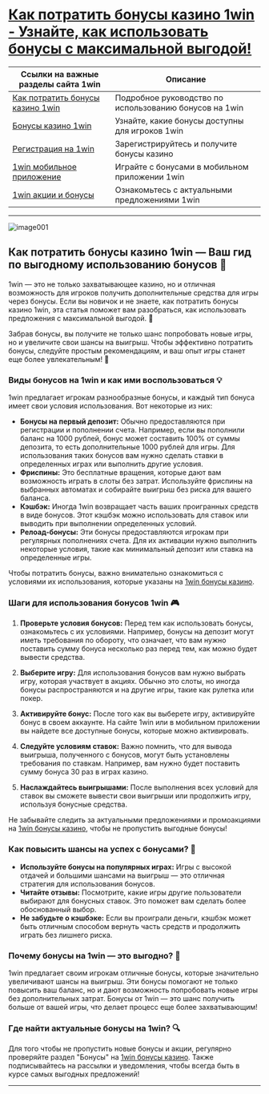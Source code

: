 # [Как потратить бонусы казино 1win - Узнайте, как использовать бонусы с максимальной выгодой!](https://brandplay.link/6F5VqbyZ)

| Ссылки на важные разделы сайта 1win     | Описание                                        |
|--------------------------------------|------------------------------------------------|
| [Как потратить бонусы казино 1win](https://brandplay.link/6F5VqbyZ)     | Подробное руководство по использованию бонусов на 1win |
| [Бонусы казино 1win](https://brandplay.link/6F5VqbyZ)          | Узнайте, какие бонусы доступны для игроков 1win       |
| [Регистрация на 1win](https://brandplay.link/6F5VqbyZ)        | Зарегистрируйтесь и получите бонусы казино          |
| [1win мобильное приложение](https://brandplay.link/6F5VqbyZ)    | Играйте с бонусами в мобильном приложении 1win         |
| [1win акции и бонусы](https://brandplay.link/6F5VqbyZ)    | Ознакомьтесь с актуальными предложениями 1win          |

---

![image001](https://github.com/user-attachments/assets/56f51418-fbfd-439f-b14c-c30f89795f79)

## Как потратить бонусы казино 1win — Ваш гид по выгодному использованию бонусов 🎁

1win — это не только захватывающее казино, но и отличная возможность для игроков получить дополнительные средства для игры через бонусы. Если вы новичок и не знаете, как потратить бонусы казино 1win, эта статья поможет вам разобраться, как использовать предложения с максимальной выгодой. 💸

Забрав бонусы, вы получите не только шанс попробовать новые игры, но и увеличите свои шансы на выигрыш. Чтобы эффективно потратить бонусы, следуйте простым рекомендациям, и ваш опыт игры станет еще более увлекательным! 🎰

### Виды бонусов на 1win и как ими воспользоваться 💡

1win предлагает игрокам разнообразные бонусы, и каждый тип бонуса имеет свои условия использования. Вот некоторые из них:

- **Бонусы на первый депозит:** Обычно предоставляются при регистрации и пополнении счета. Например, если вы пополнили баланс на 1000 рублей, бонус может составить 100% от суммы депозита, то есть дополнительные 1000 рублей для игры. Для использования таких бонусов вам нужно сделать ставки в определенных играх или выполнить другие условия. 
- **Фриспины:** Это бесплатные вращения, которые дают вам возможность играть в слоты без затрат. Используйте фриспины на выбранных автоматах и собирайте выигрыш без риска для вашего баланса.
- **Кэшбэк:** Иногда 1win возвращает часть ваших проигранных средств в виде бонусов. Этот кэшбэк можно использовать для ставок или выводить при выполнении определенных условий.
- **Релоад-бонусы:** Эти бонусы предоставляются игрокам при регулярных пополнениях счета. Для их активации нужно выполнить некоторые условия, такие как минимальный депозит или ставка на определенные игры.

Чтобы потратить бонусы, важно внимательно ознакомиться с условиями их использования, которые указаны на [1win бонусы казино](https://brandplay.link/6F5VqbyZ).

### Шаги для использования бонусов 1win 🎮

1. **Проверьте условия бонусов:** Перед тем как использовать бонусы, ознакомьтесь с их условиями. Например, бонусы на депозит могут иметь требования по обороту, что означает, что вам нужно поставить сумму бонуса несколько раз перед тем, как можно будет вывести средства.
   
2. **Выберите игру:** Для использования бонусов вам нужно выбрать игру, которая участвует в акциях. Обычно это слоты, но иногда бонусы распространяются и на другие игры, такие как рулетка или покер.
   
3. **Активируйте бонус:** После того как вы выберете игру, активируйте бонус в своем аккаунте. На сайте 1win или в мобильном приложении вы найдете все доступные бонусы, которые можно активировать.

4. **Следуйте условиям ставок:** Важно помнить, что для вывода выигрыша, полученного с бонусов, могут быть установлены требования по ставкам. Например, вам нужно будет поставить сумму бонуса 30 раз в играх казино.

5. **Наслаждайтесь выигрышами:** После выполнения всех условий для ставок вы сможете вывести свои выигрыши или продолжить игру, используя бонусные средства.

Не забывайте следить за актуальными предложениями и промоакциями на [1win бонусы казино](https://brandplay.link/6F5VqbyZ), чтобы не пропустить выгодные бонусы!

### Как повысить шансы на успех с бонусами? 💪

- **Используйте бонусы на популярных играх:** Игры с высокой отдачей и большими шансами на выигрыш — это отличная стратегия для использования бонусов.
- **Читайте отзывы:** Посмотрите, какие игры другие пользователи выбирают для бонусных ставок. Это поможет вам сделать более обоснованный выбор.
- **Не забудьте о кэшбэке:** Если вы проиграли деньги, кэшбэк может быть отличным способом вернуть часть средств и продолжить играть без лишнего риска.

### Почему бонусы на 1win — это выгодно? 🤑

1win предлагает своим игрокам отличные бонусы, которые значительно увеличивают шансы на выигрыш. Эти бонусы помогают не только повысить ваш баланс, но и дают возможность попробовать новые игры без дополнительных затрат. Бонусы от 1win — это шанс получить больше от вашей игры, что делает процесс еще более захватывающим!

### Где найти актуальные бонусы на 1win? 🔍

Для того чтобы не пропустить новые бонусы и акции, регулярно проверяйте раздел "Бонусы" на [1win бонусы казино](https://brandplay.link/6F5VqbyZ). Также подписывайтесь на рассылки и уведомления, чтобы всегда быть в курсе самых выгодных предложений!

---

